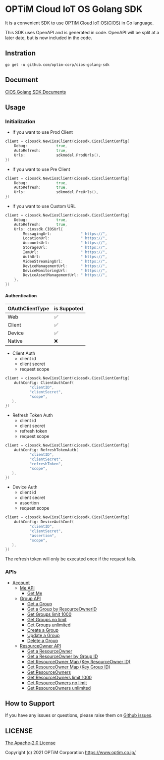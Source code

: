 # OPTiM Cloud IoT OS Golang SDK

It is a convenient SDK to use [OPTiM Cloud IoT OS(CIOS)](https://www.optim.cloud/platform/) in Go language.

This SDK uses OpenAPI and is generated in code.
OpenAPI will be split at a later date, but is now included in the code.

## Instration

```shell script
go get -u github.com/optim-corp/cios-golang-sdk
```

## Document

[CIOS Golang SDK Documents](./cios/README.md)
## Usage


### Initialization

* If you want to use Prod Client

```go
client = ciossdk.NewCiosClient(ciossdk.CiosClientConfig{
    Debug:             true,
    AutoRefresh:       true,
    Urls:              sdkmodel.ProdUrls(),
})
```

* If you want to use Pre Client

```go
client = ciossdk.NewCiosClient(ciossdk.CiosClientConfig{
    Debug:             true,
    AutoRefresh:       true,
    Urls:              sdkmodel.PreUrls(),
})
```

* If you want to use Custom URL

```go
client = ciossdk.NewCiosClient(ciossdk.CiosClientConfig{
    Debug:             true,
    AutoRefresh:       true,
    Urls: ciossdk.CIOSUrl{
        MessagingUrl:             " https://",
        LocationUrl:              " https://",
        AccountsUrl:              " https://",
        StorageUrl:               " https://",
        IamUrl:                   " https://",
        AuthUrl:                  " https://",
        VideoStreamingUrl:        " https://",
        DeviceManagementUrl:      " https://",
        DeviceMonitoringUrl:      " https://",
        DeviceAssetManagementUrl: " https://",
    },
})
```
#### Authentication

|OAuthClientType|is Suppoted|
|---|---|
|Web|✅|
|Client|✅|
|Device|✅|
|Native|❌|


* Client Auth 
    * client id
    * client secret
    * request scope
```go
client = ciossdk.NewCiosClient(ciossdk.CiosClientConfig{
    AuthConfig: ClientAuthConf(
           "clientID",
           "clientSecret",
           "scope",
   ),
})
```

* Refresh Token Auth
    * client id
    * client secret
    * refresh token
    * request scope
```go
client = ciossdk.NewCiosClient(ciossdk.CiosClientConfig{
    AuthConfig: RefreshTokenAuth(
           "clientID",
           "clientSecret",
           "refreshToken",
           "scope",
   ),
})
```

* Device Auth
    * client id
    * client secret
    * assertion
    * request scope
```go
client = ciossdk.NewCiosClient(ciossdk.CiosClientConfig{
    AuthConfig: DeviceAuthConf(
           "clientID",
           "clientSecret",
           "assertion",
           "scope",
   ),
})
```

The refresh token will only be executed once if the request fails.

### APIs

* [Account](./sdk/service/account/README.md)
  * [Me API](./sdk/service/account/README.md#me-api)
    * [Get Me](./sdk/service/account/README.md#get-me)
  * [Group API](./sdk/service/account/README.md#group-api)
    * [Get a Group](./sdk/service/account/README.md#group-api)
    * [Get a Group by ResourceOwnerID](./sdk/service/account/README.md#get-a-group-by-resource-owner-id)
    * [Get Groups limit 1000](./sdk/service/account/README.md#get-groups-limit-1000)
    * [Get Groups no limit](./sdk/service/account/README.md#get-groups-no-limit)
    * [Get Groups unlimited](./sdk/service/account/README.md#get-groups-unlimited)
    * [Create a Group](./sdk/service/account/README.md#crete-a-group)
    * [Update a Group](./sdk/service/account/README.md#update-a-group)
    * [Delete a Group](./sdk/service/account/README.md#delete-a-group)
  * [ResourceOwner API](./sdk/service/account/README.md#resource-owner-api)
    * [Get a ResourceOwner](./sdk/service/account/README.md#resource-owner-api)
    * [Get a ResourceOwner by Group ID](./sdk/service/account/README.md#get-a-resourceowner-by-group-id)
    * [Get ResourceOwner Map (Key ResourceOwner ID)](./sdk/service/account/README.md#get-resourceowner-map-by-resourceowner-id)
    * [Get ResourceOwner Map (Key Group ID)](./sdk/service/account/README.md#get-resourceowner-map-by-group-id)
    * [Get ResourceOwners](./sdk/service/account/README.md#get-resourceowners)
    * [Get ResourceOwners limit 1000](./sdk/service/account/README.md#get-resourceowners-limit-1000)
    * [Get ResourceOwners no limit](./sdk/service/account/README.md#get-groups-no-limit)
    * [Get ResourceOwners unlimited](./sdk/service/account/README.md#get-resourceowners-unlimited)

## How to Support

If you have any issues or questions, please raise them on [Github issues](https://github.com/optim-corp/cios-golang-sdk/issues).

## LICENSE

[The Apache-2.0 License](https://www.apache.org/licenses/LICENSE-2.0)

Copyright (c) 2021 OPTiM Corporation <https://www.optim.co.jp/>
